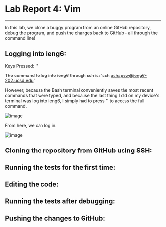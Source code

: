 # Lab Report 4: Vim
__________

In this lab, we clone a buggy program from an online GitHub repository, debug the program, and push the changes back to GitHub - all through the command line!

## Logging into ieng6:

Keys Pressed: '<up><ENTER>'

The command to log into ieng6 through ssh is:
'ssh ashapow@ieng6-202.ucsd.edu'

However, because the Bash terminal conveniently saves the most recent commands that were typed, and because the last thing I did on my device's terminal was log into ieng6, I simply had to press '<up>' to access the full command. 

![image](https://github.com/503525/cse15l-lab-reports/assets/22303922/2c61e330-7d55-419d-a2e9-b217b2be77fa)

From here, we can log in. 

![image](https://github.com/503525/cse15l-lab-reports/assets/22303922/21eceaba-4075-489c-8e6b-66e50e26e642)




## Cloning the repository from GitHub using SSH:

## Running the tests for the first time:

## Editing the code:

## Running the tests after debugging:

## Pushing the changes to GitHub:
